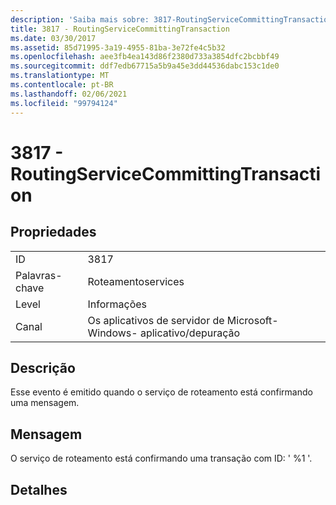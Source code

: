 ```yaml
---
description: 'Saiba mais sobre: 3817-RoutingServiceCommittingTransaction'
title: 3817 - RoutingServiceCommittingTransaction
ms.date: 03/30/2017
ms.assetid: 85d71995-3a19-4955-81ba-3e72fe4c5b32
ms.openlocfilehash: aee3fb4ea143d86f2380d733a3854dfc2bcbbf49
ms.sourcegitcommit: ddf7edb67715a5b9a45e3dd44536dabc153c1de0
ms.translationtype: MT
ms.contentlocale: pt-BR
ms.lasthandoff: 02/06/2021
ms.locfileid: "99794124"
---
```

# <a name="3817---routingservicecommittingtransaction"></a>3817 - RoutingServiceCommittingTransaction

## <a name="properties"></a>Propriedades  
  
|||  
|-|-|  
|ID|3817|  
|Palavras-chave|Roteamentoservices|  
|Level|Informações|  
|Canal|Os aplicativos de servidor de Microsoft-Windows- aplicativo/depuração|  
  
## <a name="description"></a>Descrição  

 Esse evento é emitido quando o serviço de roteamento está confirmando uma mensagem.  
  
## <a name="message"></a>Mensagem  

 O serviço de roteamento está confirmando uma transação com ID: ' %1 '.  
  
## <a name="details"></a>Detalhes
